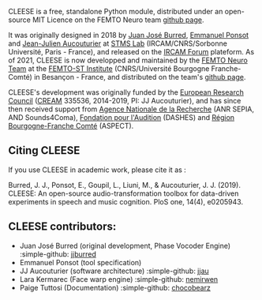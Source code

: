 CLEESE is a free, standalone Python module, distributed under an open-source MIT Licence on the FEMTO Neuro team [github page](https://github.com/neuro-team-femto/cleese). 

It was originally designed in 2018 by [Juan José Burred](https://www.jjburred.com), [Emmanuel Ponsot](https://www.stms-lab.fr/person/emmanuel-ponsot) and [Jean-Julien Aucouturier](https://www.femto-st.fr/fr/personnel-femto/jeanaucouturier) at [STMS Lab](https://www.stms-lab.fr) (IRCAM/CNRS/Sorbonne Université, Paris - France), and released on the [IRCAM Forum](https://forum.ircam.fr/) plateform. As of 2021, CLEESE is now developped and maintained by the [FEMTO Neuro Team](https://neuro-team-femto.github.io/) at the [FEMTO-ST Institute](https://www.femto-st.fr/) (CNRS/Université Bourgogne Franche-Comté) in Besançon - France, and distributed on the team's [github page](https://github.com/neuro-team-femto/cleese). 

CLEESE's development was originally funded by the [European Research Council](https://erc.europa.eu) ([CREAM](https://neuro-team-femto.github.io/cream/) 335536, 2014-2019, PI: JJ Aucouturier), and has since then received support from [Agence Nationale de la Recherche](https://anr.fr/) (ANR SEPIA, AND Sounds4Coma), [Fondation pour l'Audition](https://www.fondationpourlaudition.org) (DASHES) and [Région Bourgogne-Franche Comté](https://www.bourgognefranchecomte.fr/) (ASPECT). 

## Citing CLEESE

If you use CLEESE in academic work, please cite it as : 

Burred, J. J., Ponsot, E., Goupil, L., Liuni, M., & Aucouturier, J. J. (2019). CLEESE: An open-source audio-transformation toolbox for data-driven 	experiments in speech and music cognition. PloS one, 14(4), e0205943.



## CLEESE contributors: 
* Juan José Burred (original development, Phase Vocoder Engine) :simple-github: [jjburred](https://github.com/jjburred)
* Emmanuel Ponsot (tool specification) 
* JJ Aucouturier (software architecture) :simple-github: [jjau](https://github.com/jjau)
* Lara Kermarec (Face warp engine) :simple-github: [nemirwen](https://github.com/nemirwen)
* Paige Tuttosi (Documentation) :simple-github: [chocobearz](https://github.com/chocobearz)

